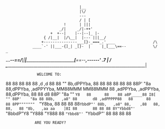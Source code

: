                                                                               
                                     |__
                                     |\/
                                     ---
                                     / | [
                              !      | |||
                            _/|     _/|-++'
                        +  +--|    |--|--|_ |-
                     { /|__|  |/\__|  |--- |||__/
                    +---------------___[}-_===_.'____                 /\
                ____`-' ||___-{]_| _[}-  |     |_[___\==--            \/   _
 __..._____--==/___]_|__|_____________________________[___\==--____,------' .7
|                                                                     	    /
 \_________________________________________________________________________|


				  WELCOME TO:


88                                     88                      88          88 
88                       ,d      ,d    88                      88          "" 8b,dPPYba,
88                       88      88    88                      88 	   88 88P'    "8a
88,dPPYba,  ,adPPYYba, MM88MMM MM88MMM 88  ,adPPYba, ,adPPYba, 88,dPPYba,  88 88       d8
88P'    "8a ""     `Y8   88      88    88 a8P_____88 I8[    "" 88P'    "8a 88 88b,   ,a8"
88       d8 ,adPPPPP88   88      88    88 8PP"""""""  `"Y8ba,  88       88 88 88`YbbdP"'
88b,   ,a8" 88,    ,88   88,     88,   88 "8b,   ,aa aa    ]8I 88       88 88 88
8Y"Ybbd8"'  `"8bbdP"Y8   "Y888   "Y888 88  `"Ybbd8"' `"YbbdP"' 88       88 88 88

				 ARE YOU READY?

